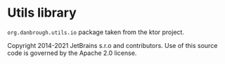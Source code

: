 # Utils library

`org.danbrough.utils.io` package taken from the ktor project.

Copyright 2014-2021 JetBrains s.r.o and contributors.
Use of this source code is governed by the Apache 2.0 license.


  